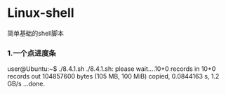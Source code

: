 # Linux-shell
简单基础的shell脚本

### 1.一个点进度条
user@Ubuntu:~$ ./8.4.1.sh 
./8.4.1.sh: please wait....10+0 records in
10+0 records out
104857600 bytes (105 MB, 100 MiB) copied, 0.0844163 s, 1.2 GB/s
...done.
